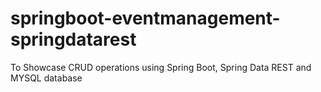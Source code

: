 # springboot-eventmanagement-springdatarest
To Showcase CRUD operations using Spring Boot, Spring Data REST and MYSQL database
